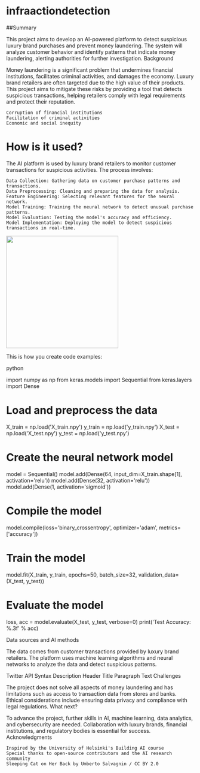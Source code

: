 # infraactiondetection


##Summary

This project aims to develop an AI-powered platform to detect suspicious luxury brand purchases and prevent money laundering. The system will analyze customer behavior and identify patterns that indicate money laundering, alerting authorities for further investigation.
Background

Money laundering is a significant problem that undermines financial institutions, facilitates criminal activities, and damages the economy. Luxury brand retailers are often targeted due to the high value of their products. This project aims to mitigate these risks by providing a tool that detects suspicious transactions, helping retailers comply with legal requirements and protect their reputation.

    Corruption of financial institutions
    Facilitation of criminal activities
    Economic and social inequity

# How is it used?

The AI platform is used by luxury brand retailers to monitor customer transactions for suspicious activities. The process involves:

    Data Collection: Gathering data on customer purchase patterns and transactions.
    Data Preprocessing: Cleaning and preparing the data for analysis.
    Feature Engineering: Selecting relevant features for the neural network.
    Model Training: Training the neural network to detect unusual purchase patterns.
    Model Evaluation: Testing the model's accuracy and efficiency.
    Model Implementation: Deploying the model to detect suspicious transactions in real-time.

<img src="https://upload.wikimedia.org/wikipedia/commons/5/5e/Sleeping_cat_on_her_back.jpg" width="300">

This is how you create code examples:

python

import numpy as np
from keras.models import Sequential
from keras.layers import Dense

# Load and preprocess the data
X_train = np.load('X_train.npy')
y_train = np.load('y_train.npy')
X_test = np.load('X_test.npy')
y_test = np.load('y_test.npy')

# Create the neural network model
model = Sequential()
model.add(Dense(64, input_dim=X_train.shape[1], activation='relu'))
model.add(Dense(32, activation='relu'))
model.add(Dense(1, activation='sigmoid'))

# Compile the model
model.compile(loss='binary_crossentropy', optimizer='adam', metrics=['accuracy'])

# Train the model
model.fit(X_train, y_train, epochs=50, batch_size=32, validation_data=(X_test, y_test))

# Evaluate the model
loss, acc = model.evaluate(X_test, y_test, verbose=0)
print('Test Accuracy: %.3f' % acc)

Data sources and AI methods

The data comes from customer transactions provided by luxury brand retailers. The platform uses machine learning algorithms and neural networks to analyze the data and detect suspicious patterns.

Twitter API
Syntax	Description
Header	Title
Paragraph	Text
Challenges

The project does not solve all aspects of money laundering and has limitations such as access to transaction data from stores and banks. Ethical considerations include ensuring data privacy and compliance with legal regulations.
What next?

To advance the project, further skills in AI, machine learning, data analytics, and cybersecurity are needed. Collaboration with luxury brands, financial institutions, and regulatory bodies is essential for success.
Acknowledgments

    Inspired by the University of Helsinki's Building AI course
    Special thanks to open-source contributors and the AI research community
    Sleeping Cat on Her Back by Umberto Salvagnin / CC BY 2.0
